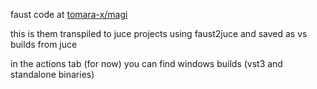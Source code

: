 faust code at [tomara-x/magi](https://github.com/tomara-x/magi)

this is them transpiled to juce projects using faust2juce and saved as vs builds from juce

in the actions tab (for now) you can find windows builds (vst3 and standalone binaries)
